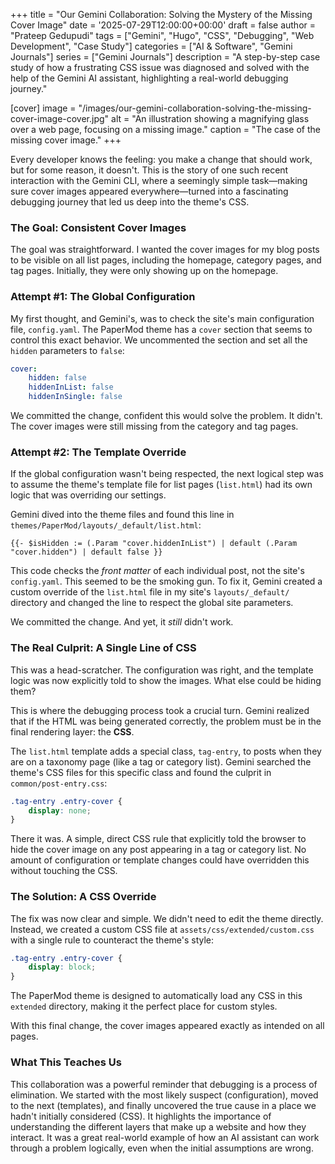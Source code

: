 +++
title = "Our Gemini Collaboration: Solving the Mystery of the Missing Cover Image"
date = '2025-07-29T12:00:00+00:00'
draft = false
author = "Prateep Gedupudi"
tags = ["Gemini", "Hugo", "CSS", "Debugging", "Web Development", "Case Study"]
categories = ["AI & Software", "Gemini Journals"]
series = ["Gemini Journals"]
description = "A step-by-step case study of how a frustrating CSS issue was diagnosed and solved with the help of the Gemini AI assistant, highlighting a real-world debugging journey."

[cover]
  image = "/images/our-gemini-collaboration-solving-the-missing-cover-image-cover.jpg"
  alt = "An illustration showing a magnifying glass over a web page, focusing on a missing image."
  caption = "The case of the missing cover image."
+++

Every developer knows the feeling: you make a change that should work, but for some reason, it doesn't. This is the story of one such recent interaction with the Gemini CLI, where a seemingly simple task—making sure cover images appeared everywhere—turned into a fascinating debugging journey that led us deep into the theme's CSS.

### The Goal: Consistent Cover Images

The goal was straightforward. I wanted the cover images for my blog posts to be visible on all list pages, including the homepage, category pages, and tag pages. Initially, they were only showing up on the homepage.

### Attempt #1: The Global Configuration

My first thought, and Gemini's, was to check the site's main configuration file, `config.yaml`. The PaperMod theme has a `cover` section that seems to control this exact behavior. We uncommented the section and set all the `hidden` parameters to `false`:

```yaml
cover:
    hidden: false
    hiddenInList: false
    hiddenInSingle: false
```

We committed the change, confident this would solve the problem. It didn't. The cover images were still missing from the category and tag pages.

### Attempt #2: The Template Override

If the global configuration wasn't being respected, the next logical step was to assume the theme's template file for list pages (`list.html`) had its own logic that was overriding our settings.

Gemini dived into the theme files and found this line in `themes/PaperMod/layouts/_default/list.html`:

```go-template
{{- $isHidden := (.Param "cover.hiddenInList") | default (.Param "cover.hidden") | default false }}
```

This code checks the *front matter* of each individual post, not the site's `config.yaml`. This seemed to be the smoking gun. To fix it, Gemini created a custom override of the `list.html` file in my site's `layouts/_default/` directory and changed the line to respect the global site parameters.

We committed the change. And yet, it *still* didn't work.

### The Real Culprit: A Single Line of CSS

This was a head-scratcher. The configuration was right, and the template logic was now explicitly told to show the images. What else could be hiding them?

This is where the debugging process took a crucial turn. Gemini realized that if the HTML was being generated correctly, the problem must be in the final rendering layer: the **CSS**.

The `list.html` template adds a special class, `tag-entry`, to posts when they are on a taxonomy page (like a tag or category list). Gemini searched the theme's CSS files for this specific class and found the culprit in `common/post-entry.css`:

```css
.tag-entry .entry-cover {
    display: none;
}
```

There it was. A simple, direct CSS rule that explicitly told the browser to hide the cover image on any post appearing in a tag or category list. No amount of configuration or template changes could have overridden this without touching the CSS.

### The Solution: A CSS Override

The fix was now clear and simple. We didn't need to edit the theme directly. Instead, we created a custom CSS file at `assets/css/extended/custom.css` with a single rule to counteract the theme's style:

```css
.tag-entry .entry-cover {
    display: block;
}
```

The PaperMod theme is designed to automatically load any CSS in this `extended` directory, making it the perfect place for custom styles.

With this final change, the cover images appeared exactly as intended on all pages.

### What This Teaches Us

This collaboration was a powerful reminder that debugging is a process of elimination. We started with the most likely suspect (configuration), moved to the next (templates), and finally uncovered the true cause in a place we hadn't initially considered (CSS). It highlights the importance of understanding the different layers that make up a website and how they interact. It was a great real-world example of how an AI assistant can work through a problem logically, even when the initial assumptions are wrong.
